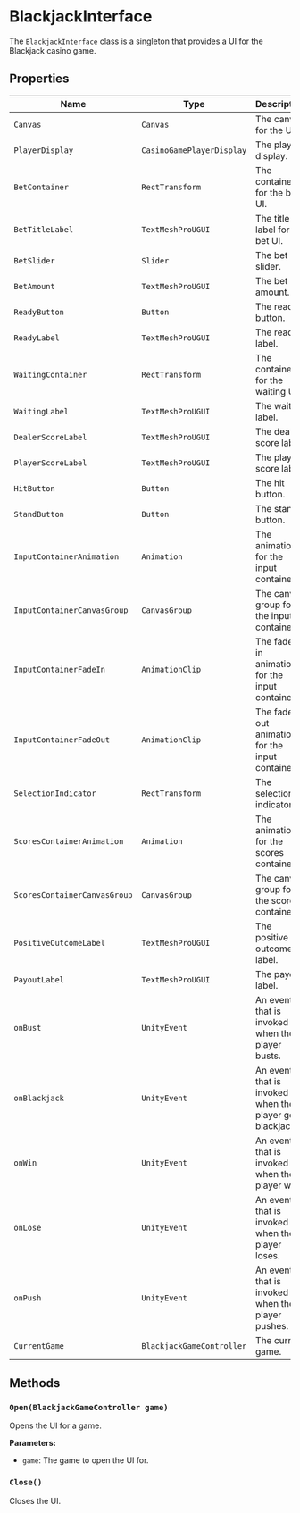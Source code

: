 # BlackjackInterface

The `BlackjackInterface` class is a singleton that provides a UI for the Blackjack casino game.

## Properties

| Name | Type | Description |
| --- | --- | --- |
| `Canvas` | `Canvas` | The canvas for the UI. |
| `PlayerDisplay` | `CasinoGamePlayerDisplay` | The player display. |
| `BetContainer` | `RectTransform` | The container for the bet UI. |
| `BetTitleLabel` | `TextMeshProUGUI` | The title label for the bet UI. |
| `BetSlider` | `Slider` | The bet slider. |
| `BetAmount` | `TextMeshProUGUI` | The bet amount. |
| `ReadyButton` | `Button` | The ready button. |
| `ReadyLabel` | `TextMeshProUGUI` | The ready label. |
| `WaitingContainer` | `RectTransform` | The container for the waiting UI. |
| `WaitingLabel` | `TextMeshProUGUI` | The waiting label. |
| `DealerScoreLabel` | `TextMeshProUGUI` | The dealer score label. |
| `PlayerScoreLabel` | `TextMeshProUGUI` | The player score label. |
| `HitButton` | `Button` | The hit button. |
| `StandButton` | `Button` | The stand button. |
| `InputContainerAnimation` | `Animation` | The animation for the input container. |
| `InputContainerCanvasGroup` | `CanvasGroup` | The canvas group for the input container. |
| `InputContainerFadeIn` | `AnimationClip` | The fade-in animation for the input container. |
| `InputContainerFadeOut` | `AnimationClip` | The fade-out animation for the input container. |
| `SelectionIndicator` | `RectTransform` | The selection indicator. |
| `ScoresContainerAnimation` | `Animation` | The animation for the scores container. |
| `ScoresContainerCanvasGroup` | `CanvasGroup` | The canvas group for the scores container. |
| `PositiveOutcomeLabel` | `TextMeshProUGUI` | The positive outcome label. |
| `PayoutLabel` | `TextMeshProUGUI` | The payout label. |
| `onBust` | `UnityEvent` | An event that is invoked when the player busts. |
| `onBlackjack` | `UnityEvent` | An event that is invoked when the player gets blackjack. |
| `onWin` | `UnityEvent` | An event that is invoked when the player wins. |
| `onLose` | `UnityEvent` | An event that is invoked when the player loses. |
| `onPush` | `UnityEvent` | An event that is invoked when the player pushes. |
| `CurrentGame` | `BlackjackGameController` | The current game. |

## Methods

### `Open(BlackjackGameController game)`

Opens the UI for a game.

**Parameters:**

* `game`: The game to open the UI for.

### `Close()`

Closes the UI.
